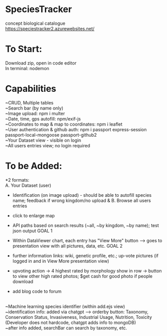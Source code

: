 # SpeciesTracker
concept biological catalogue <br>
https://speciestracker2.azurewebsites.net/

# To Start: <br>
Download zip, open in code editor <br>
In terminal: nodemon

# Capabilities <br>
~CRUD, Multiple tables <br>
~Search bar (by name only) <br>
~Image upload: npm i multer <br>
~Date, time, gps autofill: npm/exif-js <br>
~Coordinates to map & map to coordinates: npm i leaflet <br>
~User authentication & github auth: npm i passport express-session passport-local-mongoose passport-github2 <br>
~Your Dataset view - visible on login <br>
~All users entries view; no login required

# To be Added: <br>
*2 formats: <br>
A. Your Dataset (user) <br>
* Identification (on image upload) - should be able to autofill species name; feedback if wrong kingdom/no upload
& B. Browse all users entries <br>
* click to enlarge map
* API paths based on search results (~all, ~by kingdom, ~by name); test json output GOAL 1
* Within DataViewer chart, each entry has "View More" button --> goes to presentation view with all pictures, data, etc. GOAL 2

* further information links: wiki, genetic profile, etc.; up-vote pictures (if logged in and in View More presentation view)
* upvoting action -> 4 highest rated by morphology show in row -> button to view other high rated photos; $get cash for good photo if people download
* add blog code to forum <br>
<br>
~Machine learning species identifier (within add.ejs view) <br>
~identification info: added via chatgpt --> orderby button: Taxonomy, Conservation Status, Invasiveness, Industrial Usage, Nutrition, Toxicity (Developer does not hardcode, chatgpt adds info to mongoDB) <br>
~after info added, searchBar can search by taxonomy, etc.


